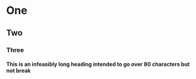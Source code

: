 # One

## Two

### Three

#### This is an infeasibly long heading intended to go over 80 characters but not break
